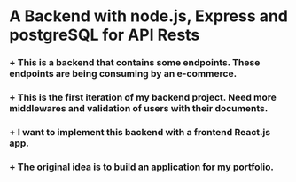 # A Backend with node.js, Express and postgreSQL for API Rests 

### + This is a backend that contains some endpoints. These endpoints are being consuming by an e-commerce.
### + This is the first iteration of my backend project. Need more middlewares and validation of users with their documents.
### + I want to implement this backend with a frontend React.js app.
### + The original idea is to build an application for my portfolio. 
